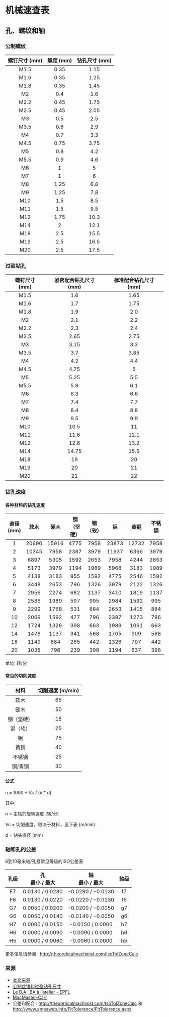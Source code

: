 # 机械速查表

## 孔、螺纹和轴

### 公制螺纹

| 螺钉尺寸 (mm) | 螺距 (mm) | 钻孔尺寸 (mm) |
|:--------------:|:---------:|:-------------:|
| M1.5 | 0.35 | 1.15 |
| M1.6 | 0.35 | 1.25 |
| M1.8 | 0.35 | 1.45 |
| M2   | 0.4  | 1.6 |
| M2.2 | 0.45 | 1.75 |
| M2.5 | 0.45 | 2.05 |
| M3   | 0.5  | 2.5 |
| M3.5 | 0.6  | 2.9 |
| M4   | 0.7  | 3.3 |
| M4.5 | 0.75 | 3.75 |
| M5   | 0.8  | 4.2 |
| M5.5 | 0.9  | 4.6 |
| M6   | 1    | 5 |
| M7   | 1    | 6 |
| M8   | 1.25 | 6.8 |
| M9   | 1.25 | 7.8 |
| M10  | 1.5  | 8.5 |
| M11  | 1.5  | 9.5 |
| M12  | 1.75 | 10.3 |
| M14  | 2    | 12.1 |
| M18  | 2.5  | 15.5 |
| M19  | 2.5  | 16.5 |
| M20  | 2.5  | 17.5 |


### 过盈钻孔

| 螺钉尺寸 (mm) | 紧密配合钻孔尺寸 (mm) | 标准配合钻孔尺寸 (mm) |
|:--------------:|:-----------------------:|:----------------------:|
| M1.5 | 1.6   | 1.65 |
| M1.6 | 1.7   | 1.75 |
| M1.8 | 1.9   | 2.0  |
| M2   | 2.1   | 2.2  |
| M2.2 | 2.3   | 2.4  |
| M2.5 | 2.65  | 2.75 |
| M3   | 3.15  | 3.3  |
| M3.5 | 3.7   | 3.85 |
| M4   | 4.2   | 4.4  |
| M4.5 | 4.75  | 5    |
| M5   | 5.25  | 5.5  |
| M5.5 | 5.8   | 6.1  |
| M6   | 6.3   | 6.6  |
| M7   | 7.4   | 7.7  |
| M8   | 8.4   | 8.8  |
| M9   | 9.5   | 9.9  |
| M10  | 10.5  | 11   |
| M11  | 11.6  | 12.1 |
| M12  | 12.6  | 13.2 |
| M14  | 14.75 | 15.5 |
| M18  | 19    | 20   |
| M19  | 20    | 21   |
| M20  | 21    | 22   |


### 钻孔速度

#### 各种材料的钻孔速度

| 直径 (mm) | 软木 | 硬木 | 钢（坚硬） | 钢（软） | 铝 | 黄铜 | 不锈钢 | 铜/青铜 |
|:--------:|:---:|:---:|:--------:|:------:|:--:|:--:|:---:|:-----:|
| 1  | 20690 | 15916 | 4775 | 7958 | 23873 | 12732 | 7958 | 9549 |
| 2  | 10345 | 7958  | 2387 | 3979 | 11937 | 6366  | 3979 | 4775 |
| 3  | 6897  | 5305  | 1592 | 2653 | 7958  | 4244  | 2653 | 3183 |
| 4  | 5173  | 3979  | 1194 | 1989 | 5968  | 3183  | 1989 | 2387 |
| 5  | 4138  | 3183  | 955  | 1592 | 4775  | 2546  | 1592 | 1910 |
| 6  | 3448  | 2653  | 796  | 1326 | 3979  | 2122  | 1326 | 1592 |
| 7  | 2956  | 2274  | 682  | 1137 | 3410  | 1819  | 1137 | 1364 |
| 8  | 2586  | 1989  | 597  | 995  | 2984  | 1592  | 995  | 1194 |
| 9  | 2299  | 1768  | 531  | 884  | 2653  | 1415  | 884  | 1061 |
| 10 | 2069  | 1592  | 477  | 796  | 2387  | 1273  | 796  | 955 |
| 12 | 1724  | 1326  | 398  | 663  | 1989  | 1061  | 663  | 796 |
| 14 | 1478  | 1137  | 341  | 568  | 1705  | 909   | 568  | 682 |
| 18 | 1149  | 884   | 265  | 442  | 1326  | 707   | 442  | 531 |
| 20 | 1035  | 796   | 239  | 398  | 1194  | 637   | 398  | 477 |

单位: 转/分


#### 常见的切削速度

| 材料 | 切削速度 (m/min) |
|:----:|:--------------:|
| 软木 | 65 |
| 硬木 | 50 |
| 钢（坚硬） | 15 |
| 钢（软） | 25 |
| 铝 | 75 |
| 黄铜 | 40 |
| 不锈钢 | 25 |
| 铜/青铜 | 30 |


#### 公式

n = 1000 * Vc / (π * d)

其中:

n = 主轴的旋转速度 (转/分)

Vc = 切削速度，取决于材料，见下表 (m/min)

d = 钻头直径 (mm)


### 轴和孔的公差

6到10毫米轴/孔最常见等级的ISO公差表

| 孔级 |  孔<br> 最小 / 最大 | 轴<br> 最小 / 最大 | 轴级 |
|:----:|:-----------------:|:-----------------:|:---:|
| F7 |  0.0130 / 0.0280 | -0.0280 / -0.0130 | f7 |
| F6 |  0.0130 / 0.0220 | -0.0220 / -0.0130 | f6 |
| G7 |  0.0050 / 0.0200 | -0.0200 / -0.0050 | g7 |
| G6 |  0.0050 / 0.0140 | -0.0140 / -0.0050 | g6 |
| H7 |  0.0000 / 0.0150 | -0.0150 /  0.0000 | h7 |
| H6 |  0.0000 / 0.0090 | -0.0090 /  0.0000 | h6 |
| H5 |  0.0000 / 0.0060 | -0.0060 /  0.0000 | h5 |

更多信息请参阅 : http://theoreticalmachinist.com/IsoTolZoneCalc


### 来源

* [本文来源](https://github.com/gregsaun/maker_cheatsheet/blob/master/mechanical/holes_thread_shaft.md)
* [公制丝锥和过盈钻孔尺寸](https://littlemachineshop.com/reference/TapDrillSizes.pdf)
* [Le B.A.-BA à l’atelier - EPFL](https://sti-ateliers.epfl.ch/files/content/sites/sti-ateliers/files/atmx/documents/LeB.A-BAatelier.pdf)
* [MacMaster-Carr](https://www.mcmaster.com)
* 公差和配合 : http://theoreticalmachinist.com/IsoTolZoneCalc 和 http://www.amesweb.info/FitTolerance/FitTolerance.aspx